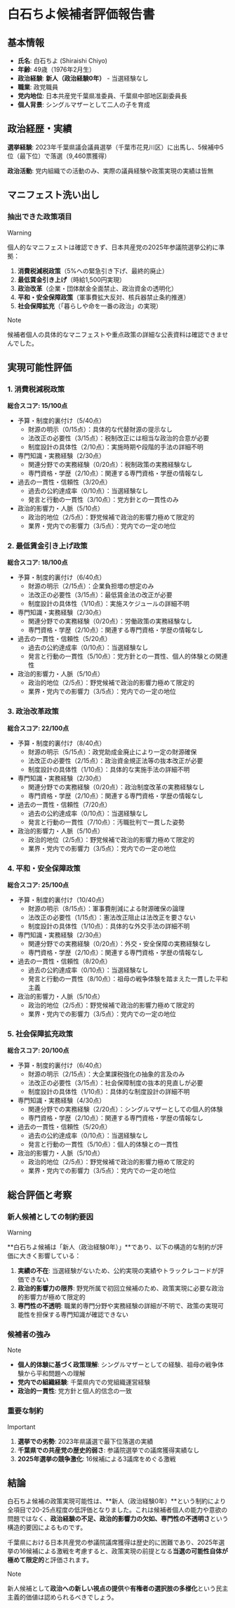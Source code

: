 # 白石ちよ候補者評価報告書

## 基本情報

- **氏名**: 白石ちよ (Shiraishi Chiyo)
- **年齢**: 49歳（1976年2月生）
- **政治経験**: **新人（政治経験0年）** - 当選経験なし
- **職業**: 政党職員
- **党内地位**: 日本共産党千葉県准委員、千葉県中部地区副委員長
- **個人背景**: シングルマザーとして二人の子を育成

## 政治経歴・実績

**選挙経験**: 2023年千葉県議会議員選挙（千葉市花見川区）に出馬し、5候補中5位（最下位）で落選（9,460票獲得）

**政治活動**: 党内組織での活動のみ、実際の議員経験や政策実現の実績は皆無

## マニフェスト洗い出し

### 抽出できた政策項目

> [!WARNING]
> 個人的なマニフェストは確認できず、日本共産党の2025年参議院選挙公約に準拠：

1. **消費税減税政策**（5%への緊急引き下げ、最終的廃止）
2. **最低賃金引き上げ**（時給1,500円実現）
3. **政治改革**（企業・団体献金全面禁止、政治資金の透明化）
4. **平和・安全保障政策**（軍事費拡大反対、核兵器禁止条約推進）
5. **社会保障拡充**（「暮らしや命を一番の政治」の実現）

> [!NOTE]
> 候補者個人の具体的なマニフェストや重点政策の詳細な公表資料は確認できませんでした。

## 実現可能性評価

### 1. 消費税減税政策

**総合スコア: 15/100点**

- 予算・制度的裏付け（5/40点）
  - 財源の明示（0/15点）：具体的な代替財源の提示なし
  - 法改正の必要性（3/15点）：税制改正には相当な政治的合意が必要
  - 制度設計の具体性（2/10点）：実施時期や段階的手法の詳細不明
- 専門知識・実務経験（2/30点）
  - 関連分野での実務経験（0/20点）：税制政策の実務経験なし
  - 専門資格・学歴（2/10点）：関連する専門資格・学歴の情報なし
- 過去の一貫性・信頼性（3/20点）
  - 過去の公約達成率（0/10点）：当選経験なし
  - 発言と行動の一貫性（3/10点）：党方針との一貫性のみ
- 政治的影響力・人脈（5/10点）
  - 政治的地位（2/5点）：野党候補で政治的影響力極めて限定的
  - 業界・党内での影響力（3/5点）：党内での一定の地位

### 2. 最低賃金引き上げ政策

**総合スコア: 18/100点**

- 予算・制度的裏付け（6/40点）
  - 財源の明示（2/15点）：企業負担増の想定のみ
  - 法改正の必要性（3/15点）：最低賃金法の改正が必要
  - 制度設計の具体性（1/10点）：実施スケジュールの詳細不明
- 専門知識・実務経験（2/30点）
  - 関連分野での実務経験（0/20点）：労働政策の実務経験なし
  - 専門資格・学歴（2/10点）：関連する専門資格・学歴の情報なし
- 過去の一貫性・信頼性（5/20点）
  - 過去の公約達成率（0/10点）：当選経験なし
  - 発言と行動の一貫性（5/10点）：党方針との一貫性、個人的体験との関連性
- 政治的影響力・人脈（5/10点）
  - 政治的地位（2/5点）：野党候補で政治的影響力極めて限定的
  - 業界・党内での影響力（3/5点）：党内での一定の地位

### 3. 政治改革政策

**総合スコア: 22/100点**

- 予算・制度的裏付け（8/40点）
  - 財源の明示（5/15点）：政党助成金廃止により一定の財源確保
  - 法改正の必要性（2/15点）：政治資金規正法等の抜本改正が必要
  - 制度設計の具体性（1/10点）：具体的な実施手法の詳細不明
- 専門知識・実務経験（2/30点）
  - 関連分野での実務経験（0/20点）：政治制度改革の実務経験なし
  - 専門資格・学歴（2/10点）：関連する専門資格・学歴の情報なし
- 過去の一貫性・信頼性（7/20点）
  - 過去の公約達成率（0/10点）：当選経験なし
  - 発言と行動の一貫性（7/10点）：汚職批判で一貫した姿勢
- 政治的影響力・人脈（5/10点）
  - 政治的地位（2/5点）：野党候補で政治的影響力極めて限定的
  - 業界・党内での影響力（3/5点）：党内での一定の地位

### 4. 平和・安全保障政策

**総合スコア: 25/100点**

- 予算・制度的裏付け（10/40点）
  - 財源の明示（8/15点）：軍事費削減による財源確保の論理
  - 法改正の必要性（1/15点）：憲法改正阻止は法改正を要さない
  - 制度設計の具体性（1/10点）：具体的な外交手法の詳細不明
- 専門知識・実務経験（2/30点）
  - 関連分野での実務経験（0/20点）：外交・安全保障の実務経験なし
  - 専門資格・学歴（2/10点）：関連する専門資格・学歴の情報なし
- 過去の一貫性・信頼性（8/20点）
  - 過去の公約達成率（0/10点）：当選経験なし
  - 発言と行動の一貫性（8/10点）：祖母の戦争体験を踏まえた一貫した平和主義
- 政治的影響力・人脈（5/10点）
  - 政治的地位（2/5点）：野党候補で政治的影響力極めて限定的
  - 業界・党内での影響力（3/5点）：党内での一定の地位

### 5. 社会保障拡充政策

**総合スコア: 20/100点**

- 予算・制度的裏付け（6/40点）
  - 財源の明示（2/15点）：大企業課税強化の抽象的言及のみ
  - 法改正の必要性（3/15点）：社会保障制度の抜本的見直しが必要
  - 制度設計の具体性（1/10点）：具体的な制度設計の詳細不明
- 専門知識・実務経験（4/30点）
  - 関連分野での実務経験（2/20点）：シングルマザーとしての個人的体験
  - 専門資格・学歴（2/10点）：関連する専門資格・学歴の情報なし
- 過去の一貫性・信頼性（5/20点）
  - 過去の公約達成率（0/10点）：当選経験なし
  - 発言と行動の一貫性（5/10点）：個人的体験との一貫性
- 政治的影響力・人脈（5/10点）
  - 政治的地位（2/5点）：野党候補で政治的影響力極めて限定的
  - 業界・党内での影響力（3/5点）：党内での一定の地位

## 総合評価と考察

### 新人候補としての制約要因

> [!WARNING]
> **白石ちよ候補は「新人（政治経験0年）」**であり、以下の構造的な制約が評価に大きく影響している：
>
> 1. **実績の不在**: 当選経験がないため、公約実現の実績やトラックレコードが評価できない
> 2. **政治的影響力の限界**: 野党所属で初回立候補のため、政策実現に必要な政治的影響力が極めて限定的
> 3. **専門性の不透明**: 職業的専門分野や実務経験の詳細が不明で、政策の実現可能性を担保する専門知識が確認できない

### 候補者の強み

> [!NOTE]
> - **個人的体験に基づく政策理解**: シングルマザーとしての経験、祖母の戦争体験から平和問題への理解
> - **党内での組織経験**: 千葉県内での党組織運営経験
> - **政治的一貫性**: 党方針と個人的信念の一致

### 重要な制約

> [!IMPORTANT]
> 1. **選挙での劣勢**: 2023年県議選で最下位落選の実績
> 2. **千葉県での共産党の歴史的弱さ**: 参議院選挙での議席獲得実績なし
> 3. **2025年選挙の競争激化**: 16候補による3議席をめぐる激戦

## 結論

白石ちよ候補の政策実現可能性は、**新人（政治経験0年）**という制約により全項目で20-25点程度の低評価となりました。これは候補者個人の能力や意欲の問題ではなく、**政治経験の不足、政治的影響力の欠如、専門性の不透明さ**という構造的要因によるものです。

千葉県における日本共産党の参議院議席獲得は歴史的に困難であり、2025年選挙の16候補による激戦を考慮すると、政策実現の前提となる**当選の可能性自体が極めて限定的**と評価されます。

> [!NOTE]
> 新人候補として**政治への新しい視点の提供**や**有権者の選択肢の多様化**という民主主義的価値は認められるべきでしょう。
